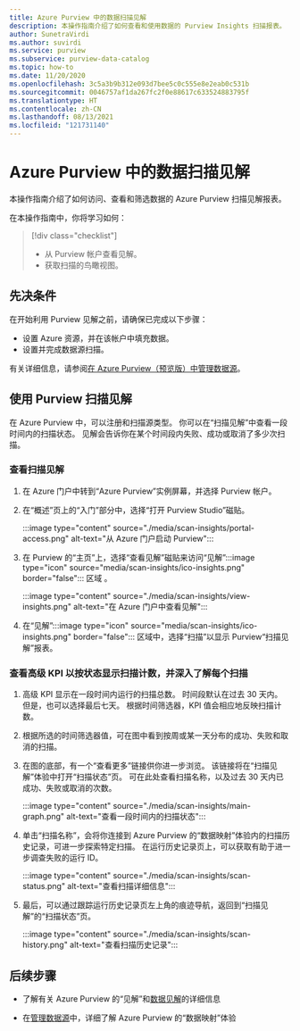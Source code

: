 ```yaml
---
title: Azure Purview 中的数据扫描见解
description: 本操作指南介绍了如何查看和使用数据的 Purview Insights 扫描报表。
author: SunetraVirdi
ms.author: suvirdi
ms.service: purview
ms.subservice: purview-data-catalog
ms.topic: how-to
ms.date: 11/20/2020
ms.openlocfilehash: 3c5a3b9b312e093d7bee5c0c555e8e2eab0c531b
ms.sourcegitcommit: 0046757af1da267fc2f0e88617c633524883795f
ms.translationtype: HT
ms.contentlocale: zh-CN
ms.lasthandoff: 08/13/2021
ms.locfileid: "121731140"
---
```

# <a name="scan-insights-on-your-data-in-azure-purview"></a>Azure Purview 中的数据扫描见解

本操作指南介绍了如何访问、查看和筛选数据的 Azure Purview 扫描见解报表。

在本操作指南中，你将学习如何：

> [!div class="checklist"]
> * 从 Purview 帐户查看见解。
> * 获取扫描的鸟瞰视图。

## <a name="prerequisites"></a>先决条件

在开始利用 Purview 见解之前，请确保已完成以下步骤：

* 设置 Azure 资源，并在该帐户中填充数据。
* 设置并完成数据源扫描。

有关详细信息，请参阅[在 Azure Purview（预览版）中管理数据源](manage-data-sources.md)。

## <a name="use-purview-scan-insights"></a>使用 Purview 扫描见解

在 Azure Purview 中，可以注册和扫描源类型。 你可以在“扫描见解”中查看一段时间内的扫描状态。 见解会告诉你在某个时间段内失败、成功或取消了多少次扫描。

### <a name="view-scan-insights"></a>查看扫描见解

1. 在 Azure 门户中转到“Azure Purview”实例屏幕，并选择 Purview 帐户。

1. 在“概述”页上的“入门”部分中，选择“打开 Purview Studio”磁贴。  

   :::image type="content" source="./media/scan-insights/portal-access.png" alt-text="从 Azure 门户启动 Purview":::

1. 在 Purview 的“主页”上，选择“查看见解”磁贴来访问“见解”:::image type="icon" source="media/scan-insights/ico-insights.png" border="false"::: 区域  。

   :::image type="content" source="./media/scan-insights/view-insights.png" alt-text="在 Azure 门户中查看见解":::

1. 在“见解”:::image type="icon" source="media/scan-insights/ico-insights.png" border="false"::: 区域中，选择“扫描”以显示 Purview“扫描见解”报表。  

### <a name="view-high-level-kpis-to-show-count-of-scans-by-status-and-deep-dive-into-each-scan"></a>查看高级 KPI 以按状态显示扫描计数，并深入了解每个扫描
 
1. 高级 KPI 显示在一段时间内运行的扫描总数。 时间段默认在过去 30 天内。 但是，也可以选择最后七天。 根据时间筛选器，KPI 值会相应地反映扫描计数。


1. 根据所选的时间筛选器值，可在图中看到按周或某一天分布的成功、失败和取消的扫描。

1. 在图的底部，有一个“查看更多”链接供你进一步浏览。 该链接将在“扫描见解”体验中打开“扫描状态”页。 可在此处查看扫描名称，以及过去 30 天内已成功、失败或取消的次数。

    :::image type="content" source="./media/scan-insights/main-graph.png" alt-text="查看一段时间内的扫描状态":::

4. 单击“扫描名称”，会将你连接到 Azure Purview 的“数据映射”体验内的扫描历史记录，可进一步探索特定扫描。  在运行历史记录页上，可以获取有助于进一步调查失败的运行 ID。

    :::image type="content" source="./media/scan-insights/scan-status.png" alt-text="查看扫描详细信息":::

5. 最后，可以通过跟踪运行历史记录页左上角的痕迹导航，返回到“扫描见解”的“扫描状态”页。

    :::image type="content" source="./media/scan-insights/scan-history.png" alt-text="查看扫描历史记录"::: 

## <a name="next-steps"></a>后续步骤

* 了解有关 Azure Purview 的“见解”和[数据见解](./concept-insights.md)的详细信息

* 在[管理数据源](./manage-data-sources.md)中，详细了解 Azure Purview 的“数据映射”体验